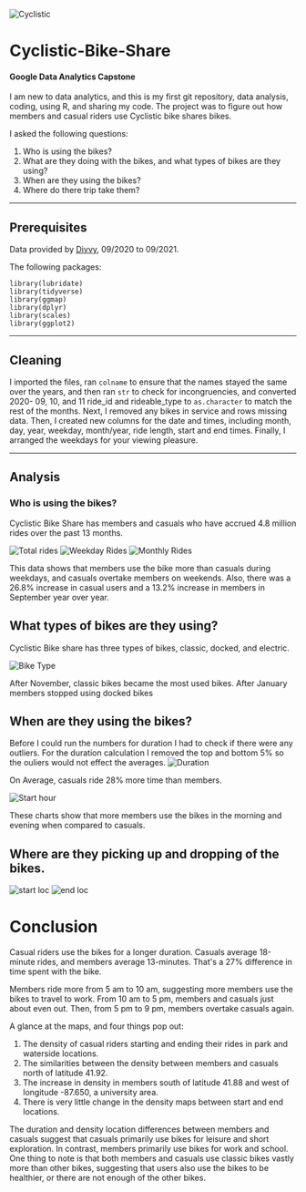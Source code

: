 ![Cyclistic](https://user-images.githubusercontent.com/91980090/140099515-c5a4ecb6-3a34-4c3a-808c-d176e57293cf.JPG)

# Cyclistic-Bike-Share 
#### Google Data Analytics Capstone

I am new to data analytics, and this is my first git repository, data analysis, coding, using R, and sharing my code. The project was to figure out how members and casual riders use Cyclistic bike shares bikes.

I asked the following questions:
1. Who is using the bikes?
2. What are they doing with the bikes, and what types of bikes are they using?
3. When are they using the bikes?
4. Where do there trip take them?
_________________________________________________________________________________________________________________________________________________________________________________

## Prerequisites
Data provided by [Divvy](https://divvy-tripdata.s3.amazonaws.com/index.html), 09/2020 to 09/2021.

The following packages:
```
library(lubridate)
library(tidyverse)
library(ggmap)
library(dplyr)
library(scales)
library(ggplot2)
```
___________________________________________________________________________________________________________________________________________________________________________________

## Cleaning

I imported the files, ran ```colname``` to ensure that the names stayed the same over the years, and then ran ```str``` to check for incongruencies, and converted 2020- 09, 10, and 11 ride_id and rideable_type to ```as.character``` to match the rest of the months. Next, I removed any bikes in service and rows missing data.  Then, I created new columns for the date and times, including month, day, year, weekday, month/year, ride length, start and end times. Finally, I arranged the weekdays for your viewing pleasure.
________________________________________________________________________________________________________________________________________________________________________________

## Analysis
###  Who is using the bikes?

Cyclistic Bike Share has members and casuals who have accrued 4.8 million rides over the past 13 months.

![Total rides](https://user-images.githubusercontent.com/91980090/140583500-3678d841-77db-4a87-a9be-3b2791044205.jpeg)
![Weekday Rides](https://user-images.githubusercontent.com/91980090/140583515-c22e7b23-1e85-4ee1-bf1c-4f6847d9e927.jpeg)
![Monthly Rides](https://user-images.githubusercontent.com/91980090/140583525-669a62ab-49e0-4423-b611-f2fc8443daa2.jpeg)

This data shows that members use the bike more than casuals during weekdays, and casuals overtake members on weekends. Also, there was a 26.8% increase in casual users and a 13.2% increase in members in September year over year.

## What types of bikes are they using?
Cyclistic Bike share has three types of bikes, classic, docked, and electric.  

![Bike Type](https://user-images.githubusercontent.com/91980090/140583547-fbf7ed96-aee6-4dbc-a59c-244f7580b08e.jpeg)

After November, classic bikes became the most used bikes. After January members stopped using docked bikes

## When are they using the bikes?
Before I could run the numbers for duration I had to check if there were any outliers. For the duration calculation I removed the top and bottom 5% so the ouliers would not effect the averages. 
![Duration](https://user-images.githubusercontent.com/91980090/140583648-100b1fdc-a54d-45a4-87f8-33d9cdd1ec48.jpeg)

On Average, casuals ride 28% more time than members. 

![Start hour](https://user-images.githubusercontent.com/91980090/140583764-2f8e7f20-d2ad-48a7-938f-1dd612f56949.jpeg)

These charts show that more members use the bikes in the morning and evening when compared to casuals.

## Where are they picking up and dropping of the bikes.
![start loc](https://user-images.githubusercontent.com/91980090/140584522-4b8b299f-ec05-4a71-909b-43e31ac74d77.jpeg)
![end loc](https://user-images.githubusercontent.com/91980090/140584526-24c11e24-7061-4c65-bbb0-a0da6fdbbefd.jpeg)


# Conclusion
Casual riders use the bikes for a longer duration. Casuals average 18-minute rides, and members average 13-minutes. That's a 27% difference in time spent with the bike.

Members ride more from 5 am to 10 am, suggesting more members use the bikes to travel to work. From 10 am to 5 pm, members and casuals just about even out. Then, from 5 pm to 9 pm, members overtake casuals again. 

A glance at the maps, and four things pop out:
1. The density of casual riders starting and ending their rides in park and waterside locations. 
2. The similarities between the density between members and casuals north of latitude 41.92. 
3. The increase in density in members south of latitude 41.88 and west of longitude -87.650, a university area.
4. There is very little change in the density maps between start and end locations. 

The duration and density location differences between members and casuals suggest that casuals primarily use bikes for leisure and short exploration. In contrast, members primarily use bikes for work and school. 
One thing to note is that both members and casuals use classic bikes vastly more than other bikes, suggesting that users also use the bikes to be healthier, or there are not enough of the other bikes.
